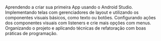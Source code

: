 Aprendendo a criar sua primeira App usando o Android Studio. 
Implementando telas com gerenciadores de layout e utilizando os componentes visuais básicos, como texto ou botões. 
Configurando ações dos componentes visuais com listeners e crie mais opções com menus. Organizando o projeto e aplicando técnicas de refatoração com boas práticas de programação.
